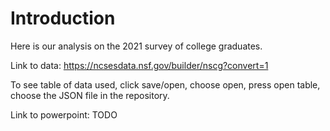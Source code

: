 # Introduction

Here is our analysis on the 2021 survey of college graduates.

Link to data: https://ncsesdata.nsf.gov/builder/nscg?convert=1

To see table of data used, click save/open, choose open, press open table, choose the JSON file in the repository.

Link to powerpoint: TODO